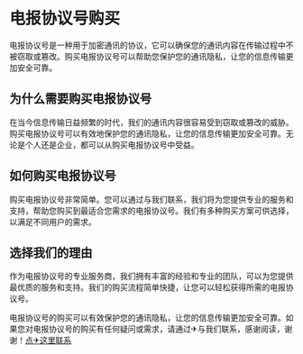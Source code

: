 # 电报协议号购买

电报协议号是一种用于加密通讯的协议，它可以确保您的通讯内容在传输过程中不被窃取或篡改。购买电报协议号可以帮助您保护您的通讯隐私，让您的信息传输更加安全可靠。

## 为什么需要购买电报协议号

在当今信息传输日益频繁的时代，我们的通讯内容很容易受到窃取或篡改的威胁。购买电报协议号可以有效地保护您的通讯隐私，让您的信息传输更加安全可靠。无论是个人还是企业，都可以从购买电报协议号中受益。

## 如何购买电报协议号

购买电报协议号非常简单。您可以通过与我们联系，我们将为您提供专业的服务和支持，帮助您购买到最适合您需求的电报协议号。我们有多种购买方案可供选择，以满足不同用户的需求。

## 选择我们的理由

作为电报协议号的专业服务商，我们拥有丰富的经验和专业的团队，可以为您提供最优质的服务和支持。我们的购买流程简单快捷，让您可以轻松获得所需的电报协议号。

电报协议号的购买可以有效保护您的通讯隐私，让您的信息传输更加安全可靠。如果您对电报协议号的购买有任何疑问或需求，请通过✈与我们联系，感谢阅读，谢谢！[点✈这里联系](https://w.k02.cc)